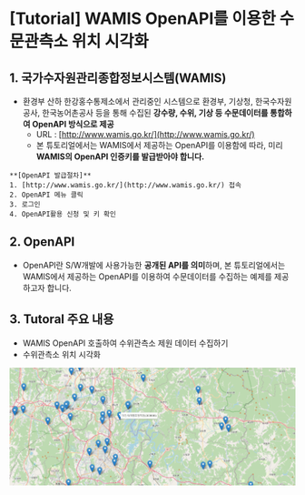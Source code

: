 # [Tutorial] WAMIS OpenAPI를 이용한 수문관측소 위치 시각화


## 1. 국가수자원관리종합정보시스템(WAMIS)
 - 환경부 산하 한강홍수통제소에서 관리중인 시스템으로 환경부, 기상청, 한국수자원공사, 한국농어촌공사 등을 통해 수집된 **강수량, 수위, 기상 등 수문데이터를 통합하여 OpenAPI 방식으로 제공**
   - URL : [http://www.wamis.go.kr/](http://www.wamis.go.kr/)
   - 본 튜토리얼에서는 WAMIS에서 제공하는 OpenAPI를 이용함에 따라, 미리 **WAMIS의 OpenAPI 인증키를 발급받아야 합니다.**
```
**[OpenAPI 발급절차]**
1. [http://www.wamis.go.kr/](http://www.wamis.go.kr/) 접속
2. OpenAPI 메뉴 클릭
3. 로그인
4. OpenAPI활용 신청 및 키 확인
```

## 2. OpenAPI
  - OpenAPI란 S/W개발에 사용가능한 **공개된 API를 의미**하며, 본 튜토리얼에서는 WAMIS에서 제공하는 OpenAPI를 이용하여 수문데이터를 수집하는 예제를 제공하고자 합니다.

## 3. Tutoral 주요 내용
  - WAMIS OpenAPI 호출하여 수위관측소 제원 데이터 수집하기
  - 수위관측소 위치 시각화

![](./visualization_obs_stations_result.png)
